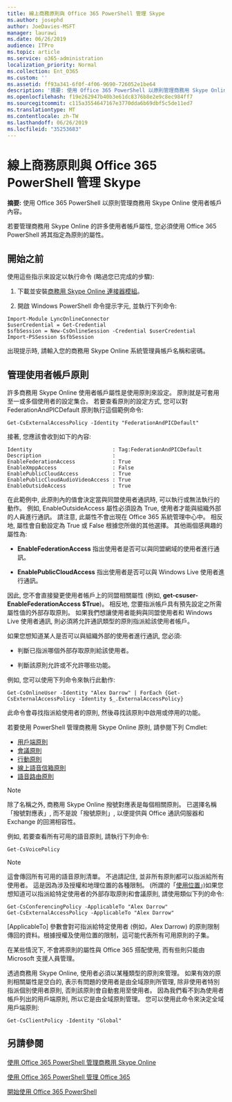 ```yaml
---
title: 線上商務原則與 Office 365 PowerShell 管理 Skype
ms.author: josephd
author: JoeDavies-MSFT
manager: laurawi
ms.date: 06/26/2019
audience: ITPro
ms.topic: article
ms.service: o365-administration
localization_priority: Normal
ms.collection: Ent_O365
ms.custom: ''
ms.assetid: ff93a341-6f0f-4f06-9690-726052e1be64
description: '摘要: 使用 Office 365 PowerShell 以原則管理商務用 Skype Online 使用者帳戶內容。'
ms.openlocfilehash: f19e262947b40b3e61dc8376b8e2e9c8ec984ff7
ms.sourcegitcommit: c115a3554647167e3770dda6b69dbf5c5de11ed7
ms.translationtype: MT
ms.contentlocale: zh-TW
ms.lasthandoff: 06/26/2019
ms.locfileid: "35253683"
---
```

# <a name="manage-skype-for-business-online-policies-with-office-365-powershell"></a>線上商務原則與 Office 365 PowerShell 管理 Skype

 **摘要:** 使用 Office 365 PowerShell 以原則管理商務用 Skype Online 使用者帳戶內容。
  
若要管理商務用 Skype Online 的許多使用者帳戶屬性, 您必須使用 Office 365 PowerShell 將其指定為原則的屬性。
  
## <a name="before-you-begin"></a>開始之前

使用這些指示來設定以執行命令 (略過您已完成的步驟):
  
1. 下載並安裝[商務用 Skype Online 連接器模組](https://www.microsoft.com/download/details.aspx?id=39366)。
    
2. 開啟 Windows PowerShell 命令提示字元, 並執行下列命令: 
    
```
Import-Module LyncOnlineConnector
$userCredential = Get-Credential
$sfbSession = New-CsOnlineSession -Credential $userCredential
Import-PSSession $sfbSession
  ```

出現提示時, 請輸入您的商務用 Skype Online 系統管理員帳戶名稱和密碼。
    
## <a name="manage-user-account-policies"></a>管理使用者帳戶原則

許多商務用 Skype Online 使用者帳戶屬性是使用原則來設定。 原則就是可套用至一或多個使用者的設定集合。 若要查看原則的設定方式, 您可以對 FederationAndPICDefault 原則執行這個範例命令:
  
```
Get-CsExternalAccessPolicy -Identity "FederationAndPICDefault"
```

接著, 您應該會收到如下的內容:
  
```
Identity                          : Tag:FederationAndPICDefault
Description                       :
EnableFederationAccess            : True
EnableXmppAccess                  : False
EnablePublicCloudAccess           : True
EnablePublicCloudAudioVideoAccess : True
EnableOutsideAccess               : True
```

在此範例中, 此原則內的值會決定當與同盟使用者通訊時, 可以執行或無法執行的動作。 例如, EnableOutsideAccess 屬性必須設為 True, 使用者才能與組織外部的人員進行通訊。 請注意, 此屬性不會出現在 Office 365 系統管理中心中。 相反地, 屬性會自動設定為 True 或 False 根據您所做的其他選擇。 其他兩個感興趣的屬性為:
  
- **EnableFederationAccess** 指出使用者是否可以與同盟網域的使用者進行通訊。
    
- **EnablePublicCloudAccess** 指出使用者是否可以與 Windows Live 使用者進行通訊。
    
因此, 您不會直接變更使用者帳戶上的同盟相關屬性 (例如, **get-csuser-EnableFederationAccess $True**)。 相反地, 您要指派帳戶具有預先設定之所需屬性值的外部存取原則。 如果我們想讓使用者能夠與同盟使用者和 Windows Live 使用者通訊, 則必須將允許通訊類型的原則指派給該使用者帳戶。
  
如果您想知道某人是否可以與組織外部的使用者進行通訊, 您必須:
  
- 判斷已指派哪個外部存取原則給該使用者。
    
- 判斷該原則允許或不允許哪些功能。
    
例如, 您可以使用下列命令來執行此動作:
  
```
Get-CsOnlineUser -Identity "Alex Darrow" | ForEach {Get-CsExternalAccessPolicy -Identity $_.ExternalAccessPolicy}
```

此命令會尋找指派給使用者的原則, 然後尋找該原則中啟用或停用的功能。
  
若要使用 PowerShell 管理商務用 Skype Online 原則, 請參閱下列 Cmdlet:

- [用戶端原則](https://docs.microsoft.com/previous-versions//mt228132(v=technet.10)#client-policy-cmdlets)
- [會議原則](https://docs.microsoft.com/previous-versions//mt228132(v=technet.10)#conferencing-policy-cmdlets)
- [行動原則](https://docs.microsoft.com/previous-versions//mt228132(v=technet.10)#mobile-policy-cmdlets)
- [線上語音信箱原則](https://docs.microsoft.com/previous-versions//mt228132(v=technet.10)#online-voicemail-policy-cmdlets)
- [語音路由原則](https://docs.microsoft.com/previous-versions//mt228132(v=technet.10)#voice-routing-policy-cmdlets)


> [!NOTE]
> 除了名稱之外, 商務用 Skype Online 撥號對應表是每個相關原則。 已選擇名稱「撥號對應表」, 而不是說「撥號原則」, 以便提供與 Office 通訊伺服器和 Exchange 的回溯相容性。 
  
例如, 若要查看所有可用的語音原則, 請執行下列命令:
  
```
Get-CsVoicePolicy
```

> [!NOTE]
> 這會傳回所有可用的語音原則清單。 不過請記住, 並非所有原則都可以指派給所有使用者。 這是因為涉及授權和地理位置的各種限制。 (所謂的「[使用位置](https://msdn.microsoft.com/en-us/library/azure/dn194136.aspx)」)如果您想知道可以指派給特定使用者的外部存取原則和會議原則, 請使用類似下列的命令: 

```
Get-CsConferencingPolicy -ApplicableTo "Alex Darrow"
Get-CsExternalAccessPolicy -ApplicableTo "Alex Darrow"
```

[ApplicableTo] 參數會對可指派給特定使用者 (例如，Alex Darrow) 的原則限制傳回的資料。根據授權及使用位置的限制，這可能代表所有可用原則的子集。 
  
在某些情況下, 不會將原則的屬性與 Office 365 搭配使用, 而有些則只能由 Microsoft 支援人員管理。 
  
透過商務用 Skype Online, 使用者必須以某種類型的原則來管理。 如果有效的原則相關屬性是空白的, 表示有問題的使用者是由全域原則所管理, 除非使用者特別指派個別使用者原則, 否則該原則會自動套用至使用者。 因為我們看不到為使用者帳戶列出的用戶端原則, 所以它是由全域原則管理。 您可以使用此命令來決定全域用戶端原則:
  
```
Get-CsClientPolicy -Identity "Global"
```

## <a name="see-also"></a>另請參閱

#### 

[使用 Office 365 PowerShell 管理商務用 Skype Online](manage-skype-for-business-online-with-office-365-powershell.md)
  
[使用 Office 365 PowerShell 管理 Office 365](manage-office-365-with-office-365-powershell.md)
  
[開始使用 Office 365 PowerShell](getting-started-with-office-365-powershell.md)

